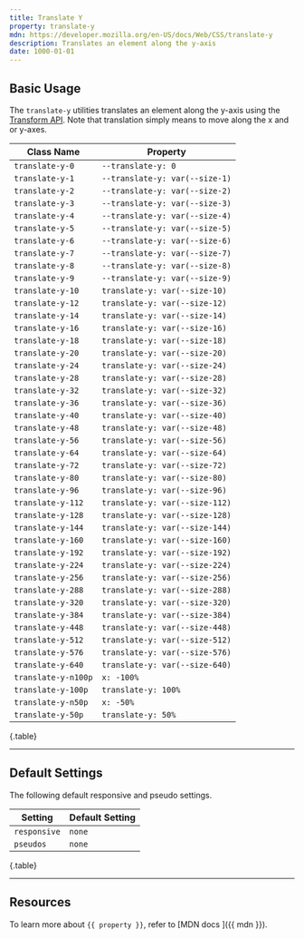 ```yaml
---
title: Translate Y
property: translate-y
mdn: https://developer.mozilla.org/en-US/docs/Web/CSS/translate-y
description: Translates an element along the y-axis
date: 1000-01-01
---
```


## Basic Usage

The `translate-y` utilities translates an element along the y-axis using the [Transform API](TODO). Note that translation simply means to move along the x and or y-axes.

| Class Name          | Property                       |
| ------------------- | ------------------------------ |
| `translate-y-0`     | `--translate-y: 0`             |
| `translate-y-1`     | `--translate-y: var(--size-1)` |
| `translate-y-2`     | `--translate-y: var(--size-2)` |
| `translate-y-3`     | `--translate-y: var(--size-3)` |
| `translate-y-4`     | `--translate-y: var(--size-4)` |
| `translate-y-5`     | `--translate-y: var(--size-5)` |
| `translate-y-6`     | `--translate-y: var(--size-6)` |
| `translate-y-7`     | `--translate-y: var(--size-7)` |
| `translate-y-8`     | `--translate-y: var(--size-8)` |
| `translate-y-9`     | `--translate-y: var(--size-9)` |
| `translate-y-10`    | `translate-y: var(--size-10)`  |
| `translate-y-12`    | `translate-y: var(--size-12)`  |
| `translate-y-14`    | `translate-y: var(--size-14)`  |
| `translate-y-16`    | `translate-y: var(--size-16)`  |
| `translate-y-18`    | `translate-y: var(--size-18)`  |
| `translate-y-20`    | `translate-y: var(--size-20)`  |
| `translate-y-24`    | `translate-y: var(--size-24)`  |
| `translate-y-28`    | `translate-y: var(--size-28)`  |
| `translate-y-32`    | `translate-y: var(--size-32)`  |
| `translate-y-36`    | `translate-y: var(--size-36)`  |
| `translate-y-40`    | `translate-y: var(--size-40)`  |
| `translate-y-48`    | `translate-y: var(--size-48)`  |
| `translate-y-56`    | `translate-y: var(--size-56)`  |
| `translate-y-64`    | `translate-y: var(--size-64)`  |
| `translate-y-72`    | `translate-y: var(--size-72)`  |
| `translate-y-80`    | `translate-y: var(--size-80)`  |
| `translate-y-96`    | `translate-y: var(--size-96)`  |
| `translate-y-112`   | `translate-y: var(--size-112)` |
| `translate-y-128`   | `translate-y: var(--size-128)` |
| `translate-y-144`   | `translate-y: var(--size-144)` |
| `translate-y-160`   | `translate-y: var(--size-160)` |
| `translate-y-192`   | `translate-y: var(--size-192)` |
| `translate-y-224`   | `translate-y: var(--size-224)` |
| `translate-y-256`   | `translate-y: var(--size-256)` |
| `translate-y-288`   | `translate-y: var(--size-288)` |
| `translate-y-320`   | `translate-y: var(--size-320)` |
| `translate-y-384`   | `translate-y: var(--size-384)` |
| `translate-y-448`   | `translate-y: var(--size-448)` |
| `translate-y-512`   | `translate-y: var(--size-512)` |
| `translate-y-576`   | `translate-y: var(--size-576)` |
| `translate-y-640`   | `translate-y: var(--size-640)` |
| `translate-y-n100p` | `x: -100%`                     |
| `translate-y-100p`  | `translate-y: 100%`            |
| `translate-y-n50p`  | `x: -50%`                      |
| `translate-y-50p`   | `translate-y: 50%`             |

{.table}

---

## Default Settings

The following default responsive and pseudo settings.

| Setting      | Default Setting |
| ------------ | --------------- |
| `responsive` | `none`          |
| `pseudos`    | `none`          |

{.table}

---

## Resources

To learn more about `{{ property }}`, refer to [MDN docs <i class="far fa-external-link ml-6"></i>]({{ mdn }}).
